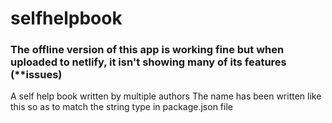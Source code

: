 # selfhelpbook

### The offline version of this app is working fine but when uploaded to netlify, it isn't showing many of its features (**issues)

A self help book written by multiple authors
The name has been written like this so as to match the string type in package.json file
